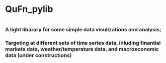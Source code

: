 # QuFn_pylib
#
#
### A light libarary for some simple data visulizations and analysis;
### Targeting at different sets of time series data, inluding finantial markets data, weather/temperature data, and macroeconomic data (under constructions)
